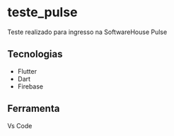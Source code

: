 # teste_pulse
Teste realizado para ingresso na SoftwareHouse Pulse


## Tecnologias

<ul>
  <li>Flutter</li>
  <li>Dart</li>
  <li>Firebase</li>
</ul>

## Ferramenta

Vs Code
